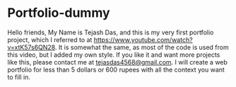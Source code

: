 # Portfolio-dummy
Hello friends, My Name is Tejash Das, and this is my very first portfolio project, which I referred to at https://www.youtube.com/watch?v=xtK57s6QN28.
It is somewhat the same, as most of the code is used from this video, but I added my own style. If you like it and want more projects like this, please contact me at tejasdas4568@gmail.com. I will create a web portfolio for less than 5 dollars or 600 rupees with all the context you want to fill in.
